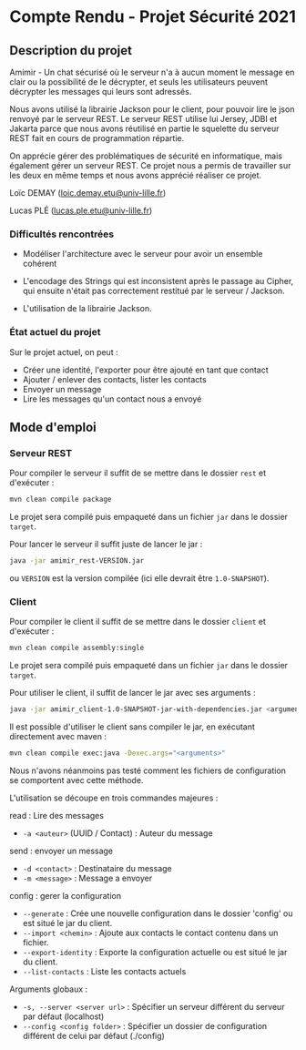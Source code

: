 # Compte Rendu - Projet Sécurité 2021

## Description du projet

Amimir - Un chat sécurisé où le serveur n'a à aucun moment le message en clair ou la possibilité de le décrypter, et seuls les utilisateurs peuvent décrypter les messages qui leurs sont adressés. 

Nous avons utilisé la librairie Jackson pour le client, pour pouvoir lire le json renvoyé par le serveur REST. Le serveur REST utilise lui Jersey, JDBI et Jakarta parce que nous avons réutilisé en partie le squelette du serveur REST fait en cours de programmation répartie.

On apprécie gérer des problématiques de sécurité en informatique, mais également gérer un serveur REST. Ce projet nous a permis de travailler sur les deux en même temps et nous avons apprécié réaliser ce projet.

Loïc DEMAY ([loic.demay.etu@univ-lille.fr](mailto:loic.demay.etu@univ-lille.fr))

Lucas PLÉ ([lucas.ple.etu@univ-lille.fr](mailto:lucas.ple.etu@univ-lille.fr))

### Difficultés rencontrées

- Modéliser l'architecture avec le serveur pour avoir un ensemble cohérent

- L'encodage des Strings qui est inconsistent après le passage au Cipher, qui ensuite n'était pas correctement restitué par le serveur / Jackson.

- L'utilisation de la librairie Jackson.

### État actuel du projet

Sur le projet actuel, on peut :
- Créer une identité, l'exporter pour être ajouté en tant que contact
- Ajouter / enlever des contacts, lister les contacts
- Envoyer un message
- Lire les messages qu'un contact nous a envoyé

## Mode d'emploi

### Serveur REST

Pour compiler le serveur il suffit de se mettre dans le dossier `rest` et d'exécuter :
```bash
mvn clean compile package
```

Le projet sera compilé puis empaqueté dans un fichier `jar` dans le dossier `target`.

Pour lancer le serveur il suffit juste de lancer le jar :
```bash
java -jar amimir_rest-VERSION.jar
```
ou `VERSION` est la version compilée (ici elle devrait être `1.0-SNAPSHOT`).

### Client

Pour compiler le client il suffit de se mettre dans le dossier `client` et d'exécuter :
```bash
mvn clean compile assembly:single
```

Le projet sera compilé puis empaqueté dans un fichier `jar` dans le dossier `target`.

Pour utiliser le client, il suffit de lancer le jar avec ses arguments :

```bash
java -jar amimir_client-1.0-SNAPSHOT-jar-with-dependencies.jar <arguments>
```

Il est possible d'utiliser le client sans compiler le jar, en exécutant directement avec maven :
```bash
mvn clean compile exec:java -Dexec.args="<arguments>"
```
Nous n'avons néanmoins pas testé comment les fichiers de configuration se comportent avec cette méthode.

L'utilisation se découpe en trois commandes majeures :

read : Lire des messages
- `-a <auteur>` (UUID / Contact) : Auteur du message

send : envoyer un message
- `-d <contact>` : Destinataire du message
- `-m <message>` : Message a envoyer

config : gerer la configuration
- `--generate` : Crée une nouvelle configuration dans le dossier 'config' ou est situé le jar du client.
- `--import <chemin>` : Ajoute aux contacts le contact contenu dans un fichier.
- `--export-identity` : Exporte la configuration actuelle ou est situé le jar du client.
- `--list-contacts` : Liste les contacts actuels

Arguments globaux :
- `-s, --server <server url>` : Spécifier un serveur différent du serveur par défaut (localhost)
- `--config <config folder>` : Spécifier un dossier de configuration différent de celui par défaut (./config)